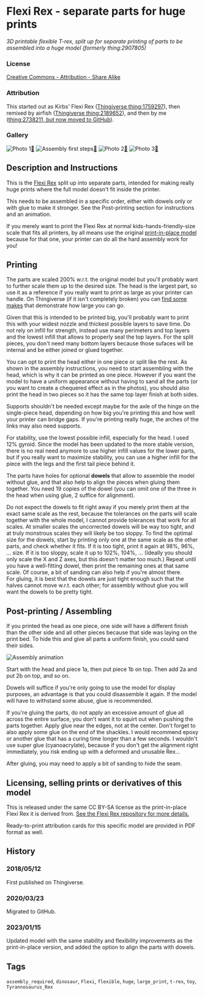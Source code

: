 # Flexi Rex - separate parts for huge prints
*3D printable flexible T-rex, split up for separate printing of parts to be assembled into a huge model (formerly thing:2907805)*

### License
[Creative Commons - Attribution - Share Alike](https://creativecommons.org/licenses/by-sa/3.0/)

### Attribution
This started out as Kirbs' Flexi Rex ([Thingiverse thing:1759297](https://www.thingiverse.com/thing:1759297)), then remixed by airfish ([Thingiverse thing:2189652](https://www.thingiverse.com/thing:2189652)), and then by me ([thing:2738211, but now moved to GitHub](https://github.com/DrLex0/print3D-FlexiRex)).

### Gallery

![Photo 1](thumbs/gallery1-frex.jpg)[🔎](images/gallery1-frex.jpg) ![Assembly first steps](thumbs/gallery2-assembly.png)[🔎](images/gallery2-assembly.png) ![Photo 2](thumbs/gallery3-frex.jpg)[🔎](images/gallery3-frex.jpg) ![Photo 3](thumbs/gallery4-parts.jpg)[🔎](images/gallery4-parts.jpg)


## Description and Instructions

This is the [Flexi Rex](https://github.com/DrLex0/print3D-FlexiRex) split up into separate parts, intended for making really huge prints where the full model doesn't fit inside the printer.

This needs to be assembled in a specific order, either with dowels only or with glue to make it stronger. See the Post-printing section for instructions and an animation.

If you merely want to print the Flexi Rex at normal kids-hands-friendly-size scale that fits all printers, by all means use the original [print-in-place model](https://github.com/DrLex0/print3D-FlexiRex) because for that one, your printer can do all the hard assembly work for you!


## Printing

The parts are scaled 200% w.r.t. the original model but you'll probably want to further scale them up to the desired size. The head is the largest part, so use it as a reference if you really want to print as large as your printer can handle. On Thingiverse (if it isn't completely broken) you can [find some makes](https://www.thingiverse.com/thing:2907805/makes) that demonstrate how large you can go.

Given that this is intended to be printed big, you'll probably want to print this with your widest nozzle and thickest possible layers to save time. Do not rely on infill for strength, instead use many perimeters and top layers and the lowest infill that allows to properly seal the top layers. For the split pieces, you don't need many bottom layers because those sufaces will be internal and be either joined or glued together.

You can opt to print the head either in one piece or split like the rest. As shown in the assembly instructions, you need to start assembling with the head, which is why it can be printed as one piece. However if you want the model to have a uniform appearance without having to sand all the parts (or you want to create a chequered effect as in the photos), you should also print the head in two pieces so it has the same top layer finish at both sides.

Supports shouldn't be needed except maybe for the axle of the hinge on the single-piece head, depending on how big you're printing this and how well your printer can bridge gaps. If you're printing really huge, the arches of the links may also need supports.

For stability, use the lowest possible infill, especially for the head. I used 12% gyroid. Since the model has been updated to the more stable version, there is no real need anymore to use higher infill values for the lower parts, but if you really want to maximize stability, you can use a higher infill for the piece with the legs and the first tail piece behind it.

The parts have holes for optional **dowels** that allow to assemble the model without glue, and that also help to align the pieces when gluing them together. You need 19 copies of the dowel (you can omit one of the three in the head when using glue, 2 suffice for alignment).

Do not expect the dowels to fit right away if you merely print them at the exact same scale as the rest, because the tolerances on the parts will scale together with the whole model, I cannot provide tolerances that work for all scales. At smaller scales the uncorrected dowels will be way too tight, and at truly monstrous scales they will likely be too sloppy. To find the optimal size for the dowels, start by printing only one at the same scale as the other parts, and check whether it fits. If it is too tight, print it again at 98%, 96%, … size. If it is too sloppy, scale it up to 102%, 104%, … (Ideally you should only scale the X and Z axes, but this doesn't matter too much.) Repeat until you have a well-fitting dowel, then print the remaining ones at that same scale. Of course, a bit of sanding can also help if you're almost there.<br>
For gluing, it is best that the dowels are just tight enough such that the halves cannot move w.r.t. each other; for assembly without glue you will want the dowels to be pretty tight.


## Post-printing / Assembling

If you printed the head as one piece, one side will have a different finish than the other side and all other pieces because that side was laying on the print bed. To hide this and give all parts a uniform finish, you could sand their sides.

![Assembly animation](images/FlexiRex-assemble.gif)

Start with the head and piece 1a, then put piece 1b on top. Then add 2a and put 2b on top, and so on.

Dowels will suffice if you're only going to use the model for display purposes, an advantage is that you could disassemble it again. If the model will have to withstand some abuse, glue is recommended.

If you're gluing the parts, do not apply an excessive amount of glue all across the entire surface, you don't want it to squirt out when pushing the parts together. Apply glue near the edges, not at the center. Don't forget to also apply some glue on the end of the shackles. I would recommend epoxy or another glue that has a curing time longer than a few seconds. I wouldn't use super glue (cyanoacrylate), because if you don't get the alignment right immediately, you risk ending up with a deformed and unusable Rex…

After gluing, you may need to apply a bit of sanding to hide the seam.


## Licensing, selling prints or derivatives of this model

This is released under the same CC BY-SA license as the print-in-place Flexi Rex it is derived from. [See the Flexi Rex repository for more details.](https://github.com/DrLex0/print3D-FlexiRex#license-clarification-read-this-before-contacting-me)

Ready-to-print attribution cards for this specific model are provided in PDF format as well.


## History

### 2018/05/12
First published on Thingiverse.

### 2020/03/23
Migrated to GitHub.

### 2023/01/15
Updated model with the same stability and flexibility improvements as the print-in-place version, and added the option to align the parts with dowels.


## Tags
`assembly_required`, `dinosaur`, `Flexi`, `flexible`, `huge`, `large_print`, `t-rex`, `toy`, `Tyrannosaurus_Rex`
